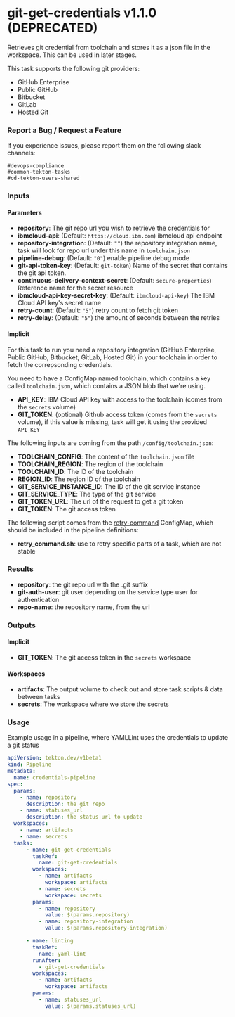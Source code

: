 # git-get-credentials v1.1.0 (DEPRECATED)

Retrieves git credential from toolchain and stores it as a json file in the workspace. This can be used in later stages.

This task supports the following git providers:
 - GitHub Enterprise
 - Public GitHub
 - Bitbucket
 - GitLab
 - Hosted Git

### Report a Bug / Request a Feature

If you experience issues, please report them on the following slack channels:
```
#devops-compliance
#common-tekton-tasks
#cd-tekton-users-shared
```

### Inputs

#### Parameters

  - **repository**: The git repo url you wish to retrieve the credentials for
  - **ibmcloud-api**: (Default: `https://cloud.ibm.com`) ibmcloud api endpoint
  - **repository-integration**: (Default: `""`) the repository integration name, task will look for repo url under this name in `toolchain.json`
  - **pipeline-debug**: (Default: `"0"`) enable pipeline debug mode
  - **git-api-token-key**: (Default: `git-token`) Name of the secret that contains the git api token.
  - **continuous-delivery-context-secret**: (Default: `secure-properties`) Reference name for the secret resource
  - **ibmcloud-api-key-secret-key**: (Default: `ibmcloud-api-key`) The IBM Cloud API key's secret name
  - **retry-count**: (Default: `"5"`) retry count to fetch git token
  - **retry-delay**: (Default: `"5"`) the amount of seconds between the retries

#### Implicit

For this task to run you need a repository integration (GitHub Enterprise, Public GitHub, Bitbucket, GitLab, Hosted Git) in your toolchain in order to fetch the correpsonding credentials.

You need to have a ConfigMap named toolchain, which contains a key called `toolchain.json`, which contains a JSON blob that we're using.

- **API_KEY**: IBM Cloud API key with access to the toolchain (comes from the `secrets` volume)
- **GIT_TOKEN**: (optional) Github access token (comes from the `secrets` volume), if this value is missing, task will get it using the provided `API_KEY`

The following inputs are coming from the path `/config/toolchain.json`:

- **TOOLCHAIN_CONFIG**: The content of the `toolchain.json` file
- **TOOLCHAIN_REGION**: The region of the toolchain
- **TOOLCHAIN_ID**: The ID of the toolchain
- **REGION_ID**: The region ID of the toolchain
- **GIT_SERVICE_INSTANCE_ID**: The ID of the git service instance
- **GIT_SERVICE_TYPE**: The type of the git service
- **GIT_TOKEN_URL**: The url of the request to get a git token
- **GIT_TOKEN**: The git access token

The following script comes from the [retry-command](../util/configmap-retry.yaml) ConfigMap, which should be included in the pipeline definitions:

- **retry_command.sh**: use to retry specific parts of a task, which are not stable

### Results

- **repository**: the git repo url with the .git suffix
- **git-auth-user**: git user depending on the service type user for authentication
- **repo-name**: the repository name, from the url

### Outputs

#### Implicit

- **GIT_TOKEN**: The git access token in the `secrets` workspace


#### Workspaces

 - **artifacts**: The output volume to check out and store task scripts & data between tasks
 - **secrets**: The workspace where we store the secrets

### Usage

Example usage in a pipeline, where YAMLLint uses the credentials
to update a git status

``` yaml
apiVersion: tekton.dev/v1beta1
kind: Pipeline
metadata:
  name: credentials-pipeline
spec:
  params:
    - name: repository
      description: the git repo
    - name: statuses_url
      description: the status url to update
  workspaces:
    - name: artifacts
    - name: secrets
  tasks:
      - name: git-get-credentials
        taskRef:
          name: git-get-credentials
        workspaces:
          - name: artifacts
            workspace: artifacts
          - name: secrets
            workspace: secrets
        params:
          - name: repository
            value: $(params.repository)
          - name: repository-integration
            value: $(params.repository-integration)

      - name: linting
        taskRef:
          name: yaml-lint
        runAfter:
          - git-get-credentials
        workspaces:
          - name: artifacts
            workspace: artifacts
        params:
          - name: statuses_url
            value: $(params.statuses_url)
```
